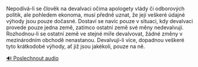 
Nepodívá-li se člověk na devalvaci očima apologety vlády či odborových politik, ale pohledem ekonoma, musí předně uznat, že její veškeré údajné výhody jsou pouze dočasné. Dostaví se navíc pouze v situaci, kdy devalvaci provede pouze jedna země, zatímco ostatní země své měny nedevalvují. Rozhodnou-li se ostatní země ve stejné míře devalvovat, žádné změny v mezinárodním obchodě nenastanou. Devalvují-li více, dopadnou veškeré tyto krátkodobé výhody, ať již jsou jakékoli, pouze na ně.

[🔊 Poslechnout audio](/data/7-paragraphs/audio/chapter_156/para_001-Nepodv-li-se-lovk-na-devalvaci-oima-apologety.mp3)
